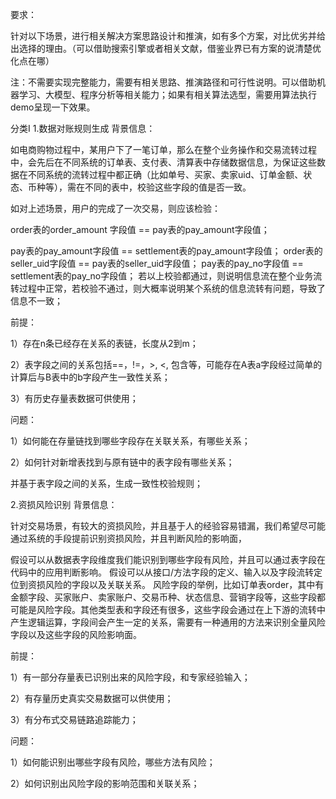 
























要求：

针对以下场景，进行相关解决方案思路设计和推演，如有多个方案，对比优劣并给出选择的理由。（可以借助搜索引擎或者相关文献，借鉴业界已有方案的说清楚优化点在哪）

注：不需要实现完整能力，需要有相关思路、推演路径和可行性说明。可以借助机器学习、大模型、程序分析等相关能力；如果有相关算法选型，需要用算法执行demo呈现一下效果。



分类I
1.数据对账规则生成
背景信息：

如电商购物过程中，某用户下了一笔订单，那么在整个业务操作和交易流转过程中，会先后在不同系统的订单表、支付表、清算表中存储数据信息，为保证这些数据在不同系统的流转过程中都正确（比如单号、买家、卖家uid、订单金额、状态、币种等），需在不同的表中，校验这些字段的值是否一致。



如对上述场景，用户的完成了一次交易，则应该检验：

order表的order_amount 字段值  ==  pay表的pay_amount字段值；

pay表的pay_amount字段值 == settlement表的pay_amount字段值；
order表的seller_uid字段值 == pay表的seller_uid字段值；
pay表的pay_no字段值 == settlement表的pay_no字段值；
若以上校验都通过，则说明信息流在整个业务流转过程中正常，若校验不通过，则大概率说明某个系统的信息流转有问题，导致了信息不一致；

前提：

1）存在n条已经存在关系的表链，长度从2到m；

2）表字段之间的关系包括==，!=，>, <, 包含等，可能存在A表a字段经过简单的计算后与B表中的b字段产生一致性关系；

3）有历史存量表数据可供使用；

问题：

1）如何能在存量链找到哪些字段存在关联关系，有哪些关系；

2）如何针对新增表找到与原有链中的表字段有哪些关系；

并基于表字段之间的关系，生成一致性校验规则；



2.资损风险识别 
背景信息：

针对交易场景，有较大的资损风险，并且基于人的经验容易错漏，我们希望尽可能通过系统的手段提前识别资损风险，并且判断风险的影响面，

假设可以从数据表字段维度我们能识别到哪些字段有风险，并且可以通过表字段在代码中的应用判断影响。
假设可以从接口/方法字段的定义、输入以及字段流转定位到资损风险的字段以及关联关系。
风险字段的举例，比如订单表order，其中有金额字段、买家账户、卖家账户、交易币种、状态信息、营销字段等，这些字段都可能是风险字段。其他类型表和字段还有很多，这些字段会通过在上下游的流转中产生逻辑运算，字段间会产生一定的关系，需要有一种通用的方法来识别全量风险字段以及这些字段的风险影响面。



前提：

1）有一部分存量表已识别出来的风险字段，和专家经验输入；

2）有存量历史真实交易数据可以供使用；

3）有分布式交易链路追踪能力；



问题：

1）如何能识别出哪些字段有风险，哪些方法有风险；

2）如何识别出风险字段的影响范围和关联关系；

